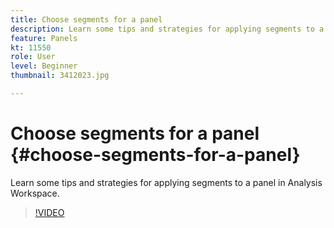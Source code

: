 ```yaml
---
title: Choose segments for a panel
description: Learn some tips and strategies for applying segments to a panel in Analysis Workspace.
feature: Panels
kt: 11550
role: User
level: Beginner
thumbnail: 3412023.jpg

---
```

# Choose segments for a panel {#choose-segments-for-a-panel}

Learn some tips and strategies for applying segments to a panel in Analysis Workspace.

>[!VIDEO](https://video.tv.adobe.com/v/3412023/?quality=12&learn=on)
